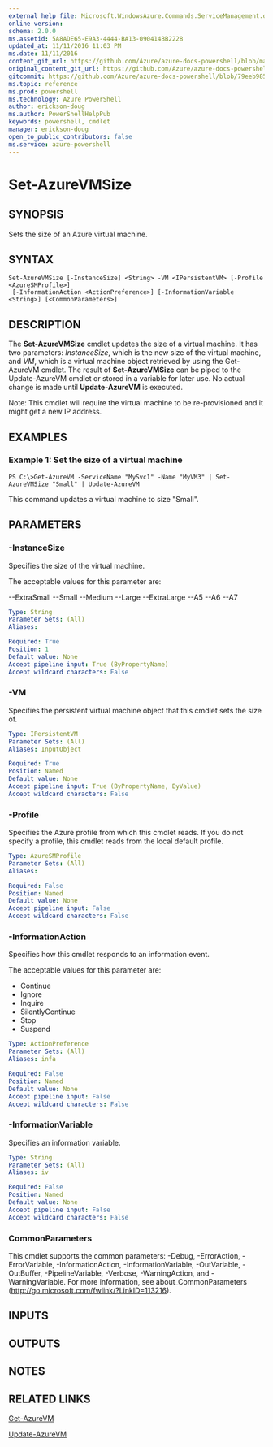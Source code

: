```yaml
---
external help file: Microsoft.WindowsAzure.Commands.ServiceManagement.dll-Help.xml
online version: 
schema: 2.0.0
ms.assetid: 5A8ADE65-E9A3-4444-BA13-090414BB2228
updated_at: 11/11/2016 11:03 PM
ms.date: 11/11/2016
content_git_url: https://github.com/Azure/azure-docs-powershell/blob/master/azureps-cmdlets-docs/ServiceManagement/Azure.Service/v2.1.0/Set-AzureVMSize.md
original_content_git_url: https://github.com/Azure/azure-docs-powershell/blob/master/azureps-cmdlets-docs/ServiceManagement/Azure.Service/v2.1.0/Set-AzureVMSize.md
gitcommit: https://github.com/Azure/azure-docs-powershell/blob/79eeb985ea480979357fb4695832a0c3d29a48bf/azureps-cmdlets-docs/ServiceManagement/Azure.Service/v2.1.0/Set-AzureVMSize.md
ms.topic: reference
ms.prod: powershell
ms.technology: Azure PowerShell
author: erickson-doug
ms.author: PowerShellHelpPub
keywords: powershell, cmdlet
manager: erickson-doug
open_to_public_contributors: false
ms.service: azure-powershell
---
```


# Set-AzureVMSize

## SYNOPSIS
Sets the size of an Azure virtual machine.

## SYNTAX

```
Set-AzureVMSize [-InstanceSize] <String> -VM <IPersistentVM> [-Profile <AzureSMProfile>]
 [-InformationAction <ActionPreference>] [-InformationVariable <String>] [<CommonParameters>]
```

## DESCRIPTION
The **Set-AzureVMSize** cmdlet updates the size of a virtual machine.
It has two parameters: *InstanceSize*, which is the new size of the virtual machine, and *VM*, which is a virtual machine object retrieved by using the Get-AzureVM cmdlet.
The result of **Set-AzureVMSize** can be piped to the Update-AzureVM cmdlet or stored in a variable for later use.
No actual change is made until **Update-AzureVM** is executed.

Note: This cmdlet will require the virtual machine to be re-provisioned and it might get a new IP address.

## EXAMPLES

### Example 1: Set the size of a virtual machine
```
PS C:\>Get-AzureVM -ServiceName "MySvc1" -Name "MyVM3" | Set-AzureVMSize "Small" | Update-AzureVM
```

This command updates a virtual machine to size "Small".

## PARAMETERS

### -InstanceSize
Specifies the size of the virtual machine.

The acceptable values for this parameter are:

--ExtraSmall
--Small
--Medium
--Large
--ExtraLarge
--A5
--A6
--A7

```yaml
Type: String
Parameter Sets: (All)
Aliases: 

Required: True
Position: 1
Default value: None
Accept pipeline input: True (ByPropertyName)
Accept wildcard characters: False
```

### -VM
Specifies the persistent virtual machine object that this cmdlet sets the size of.

```yaml
Type: IPersistentVM
Parameter Sets: (All)
Aliases: InputObject

Required: True
Position: Named
Default value: None
Accept pipeline input: True (ByPropertyName, ByValue)
Accept wildcard characters: False
```

### -Profile
Specifies the Azure profile from which this cmdlet reads.
If you do not specify a profile, this cmdlet reads from the local default profile.

```yaml
Type: AzureSMProfile
Parameter Sets: (All)
Aliases: 

Required: False
Position: Named
Default value: None
Accept pipeline input: False
Accept wildcard characters: False
```

### -InformationAction
Specifies how this cmdlet responds to an information event.

The acceptable values for this parameter are:

- Continue
- Ignore
- Inquire
- SilentlyContinue
- Stop
- Suspend

```yaml
Type: ActionPreference
Parameter Sets: (All)
Aliases: infa

Required: False
Position: Named
Default value: None
Accept pipeline input: False
Accept wildcard characters: False
```

### -InformationVariable
Specifies an information variable.

```yaml
Type: String
Parameter Sets: (All)
Aliases: iv

Required: False
Position: Named
Default value: None
Accept pipeline input: False
Accept wildcard characters: False
```

### CommonParameters
This cmdlet supports the common parameters: -Debug, -ErrorAction, -ErrorVariable, -InformationAction, -InformationVariable, -OutVariable, -OutBuffer, -PipelineVariable, -Verbose, -WarningAction, and -WarningVariable. For more information, see about_CommonParameters (http://go.microsoft.com/fwlink/?LinkID=113216).

## INPUTS

## OUTPUTS

## NOTES

## RELATED LINKS

[Get-AzureVM](xref:ServiceManagement/Azure.Service/v2.1.0/Get-AzureVM.md)

[Update-AzureVM](xref:ServiceManagement/Azure.Service/v2.1.0/Update-AzureVM.md)


